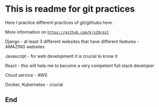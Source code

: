 # This is readme for git practices

Here I practice different practices of git/githubs here.

More information on [`https://github.com/kjs29/git`](https://github.com/kjs29/git)

Django - at least 3 different websites that have different features - AMAZING websites

Javascript - for web development it is crucial to know it

React - this will help me to become a very competent full stack developer

Cloud service - AWS

Docker, Kubernetes - crucial

## End